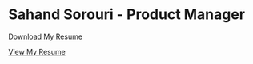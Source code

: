 # Sahand Sorouri - Product Manager
[Download My Resume](https://sahandsorouri.github.io/LatexResume/Sahand%20Sorouri%20-%20Senior%20Product%20Manager.pdf)

[View My Resume](https://github.com/sahandsorouri/LatexResume/blob/4e7bace065073ea8f136f47a91ea09246a46eec2/Sahand%20Sorouri%20-%20Senior%20Product%20Manager.pdf)
